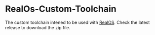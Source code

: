 # RealOs-Custom-Toolchain
The custom toolchain intened to be used with [RealOS](https://github.com/KingstumusPrime/realOS/). Check the latest release to download the zip file.
